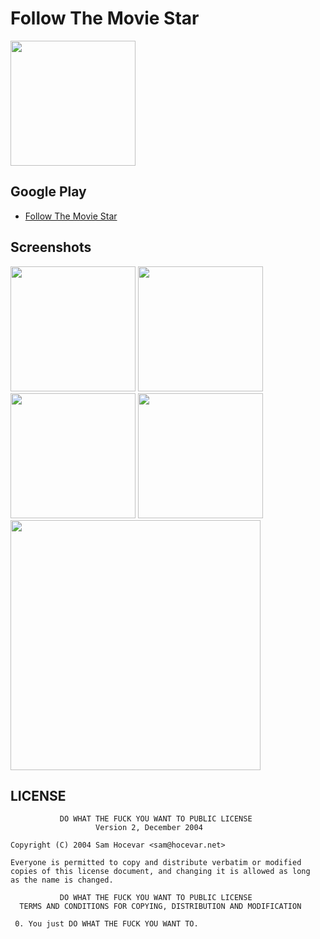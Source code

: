 # Follow The Movie Star

<img src="http://i.imgur.com/47LhxYx.png=100x100" width="200px" />

## Google Play

- [Follow The Movie Star](https://play.google.com/store/apps/details?id=tw.ggmlab.followthemoviestar)

## Screenshots

<img src="http://i.imgur.com/GSKsGHk.png" width="200px" />
<img src="http://i.imgur.com/bZUfOvO.png" width="200px" />
<img src="http://i.imgur.com/OqqutVh.png" width="200px" />

<img src="http://i.imgur.com/WdrbDpc.png" width="200px" />
<img src="http://i.imgur.com/AbbqoD1.png" width="400px" />

## LICENSE

```
           DO WHAT THE FUCK YOU WANT TO PUBLIC LICENSE
                   Version 2, December 2004

Copyright (C) 2004 Sam Hocevar <sam@hocevar.net>

Everyone is permitted to copy and distribute verbatim or modified
copies of this license document, and changing it is allowed as long
as the name is changed.

           DO WHAT THE FUCK YOU WANT TO PUBLIC LICENSE
  TERMS AND CONDITIONS FOR COPYING, DISTRIBUTION AND MODIFICATION

 0. You just DO WHAT THE FUCK YOU WANT TO.
```
